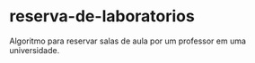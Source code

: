 # reserva-de-laboratorios
Algoritmo para reservar salas de aula por um professor em uma universidade. 
